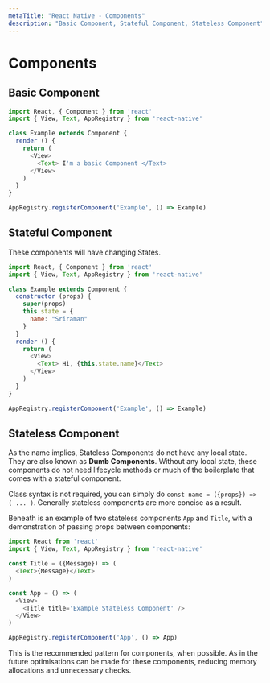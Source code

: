 ```yaml
---
metaTitle: "React Native - Components"
description: "Basic Component, Stateful Component, Stateless Component"
---
```


# Components




## Basic Component


```js
import React, { Component } from 'react'
import { View, Text, AppRegistry } from 'react-native'

class Example extends Component {
  render () {
    return (
      <View> 
        <Text> I'm a basic Component </Text>
      </View>
    )
  }
}

AppRegistry.registerComponent('Example', () => Example)

```



## Stateful Component


These components will have changing States.

```js
import React, { Component } from 'react'
import { View, Text, AppRegistry } from 'react-native'

class Example extends Component {
  constructor (props) {
    super(props)
    this.state = {
      name: "Sriraman"
    }  
  }
  render () {
    return (
      <View>
        <Text> Hi, {this.state.name}</Text>
      </View>
    )
  }
}

AppRegistry.registerComponent('Example', () => Example)

```



## Stateless Component


As the name implies, Stateless Components do not have any local state. They are also known as **Dumb Components**. Without any local state, these components do not need lifecycle methods or much of the boilerplate that comes with a stateful component.

Class syntax is not required, you can simply do `const name = ({props}) => ( ... )`. Generally stateless components are more concise as a result.

Beneath is an example of two stateless components `App` and `Title`, with a demonstration of passing props between components:

```js
import React from 'react'
import { View, Text, AppRegistry } from 'react-native'

const Title = ({Message}) => (
  <Text>{Message}</Text>
)    

const App = () => (
  <View>
    <Title title='Example Stateless Component' />
  </View>
)

AppRegistry.registerComponent('App', () => App)

```

This is the recommended pattern for components, when possible. As in the future optimisations can be made for these components, reducing memory allocations and unnecessary checks.

